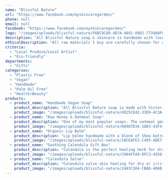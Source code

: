 ```yaml
---
name: "Blissful Nature"
url: "https://www.facebook.com/myskincaregarden/"
phone: null
email: null
facebook: "https://www.facebook.com/myskincaregarden/"
logo: "/images/uploads/blissful-nature/F6BC9C89-487A-4891-89D2-7734A9FC1E4C.jpeg"
description: "All Blissful Nature soap & skincare is handmade with love & locally sourced materials where possible. Flowers, fruit & foliage are harvested from my garden, slowly steeped in quality oils to give your skin nourishing bliss. \r\nTraditional cold pressed methods are used to make my soap, curing time depends on the temperature/weather. \r\nMost of my range of soap is vegan but all the lip balms do contain locally sourced bees wax."
ethicalDescription: "All raw materials I buy are carefully chosen for quality, as local as possible, support small businesses, chemical free, and gentle on Mother Earth. All the packaging I receive is shredded to be used in gift boxes, composted, returned or recycled. \r\nI am passionate about making nurturing Palm Oil Free skincare. I support The Orangutan Project with money from each market I take part in via their adoption program to rescue & rehabilitate beautiful orangutans ?"
criteria:
  - "Local Produce/Local Artist"
  - "Eco-friendly"
departments:
  - "Gifts"
categories:
  - "Plastic Free"
  - "Vegan"
  - "Handmade"
  - "Palm Oil Free"
  - "Health/Beauty"
products:
  - product_name: "Handmade Vegan Soap"
    product_description: "All Blissful Nature soap is made with Victorian olive oil, coconut oil & Shea butter to cleanse & nurture your skin. \r\nThere are seven vegan soap types;\r\n-Chocolate Mint\r\n-Lemon Myrtle\r\n-Chai\r\n-Rose Geranium\r\n-Calendula/Chamomile \r\n-Lavender\r\n-Orange & Poppy Seed\r\nAll soap bars are approximately 120g\r\n$6 each or 3 bars for $15"
    product_image: "/images/uploads/blissful-nature/4D25CE42-33E9-4C3A-A939-F1729F94E7CD.jpeg"
  - product_name: "Raw Honey & Oatmeal Soap"
    product_description: "One of my most popular soaps. The oatmeal gently  exfoliates while the honey & Shea butter moisturise and nurture. \r\nEach bar is approximately 120g\r\n$6 each or 3 for $15"
    product_image: "/images/uploads/blissful-nature/08987D34-1DD3-41F4-8ED1-92301D039A85.jpeg"
  - product_name: "Organic Lip Balm"
    product_description: "Lip balms handmade with a blend of Shea butter, coconut oil, Beewax & essential oils. \r\n-Lemon Myrtle \r\n-Vanilla\r\n- Chai\r\n-Peppermint \r\n$12 for 30ml tin. \r\nGoes a long way..... usual plastic tubes sold commercially are 5-10ml."
    product_image: "/images/uploads/blissful-nature/1BCEAFE2-C495-4DE7-A9B6-5AEC625AD2FA.jpeg"
  - product_name: "Soothing Calendula Gift Box"
    product_description: "Calendula is the perfect healing herb for dry or irritated skin. Extra hand washing & hand sanitizers have played havoc with some skin types. \r\n- Calendula/ Chamomile soap\r\n- 60ml Calendula Salve\r\n$30 Gift Box"
    product_image: "/images/uploads/blissful-nature/C084FFA9-0FC3-4550-BB57-2157F9C7267C.jpeg"
  - product_name: "Calendula Salve"
    product_description: "Calendula salve skin healing for dry or irritated skin. Handmade from steeped calendula oil, local Beewax & coconut oil. \r\n30ml tin $12\r\n60ml amber jar $24"
    product_image: "/images/uploads/blissful-nature/2443C304-CBA8-40AB-A840-5DBF07D3D4F0.jpeg"
---
```

